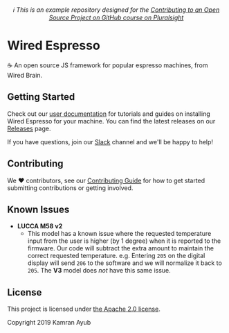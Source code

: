 <p align="center">
  <em>ℹ This is an example repository designed for the <a href="https://github.com/kamranayub/pluralsight-contributing-to-open-source-github">Contributing to an Open Source Project on GitHub course on Pluralsight</a></em>
</p>

# Wired Espresso

☕ An open source JS framework for popular espresso machines, from Wired Brain.

## Getting Started

Check out our [user documentation](README.md) for tutorials and guides on installing Wired Espresso for your machine. You can find the latest releases on our [Releases](releases) page.

If you have questions, join our [Slack](README.md) channel and we'll be happy to help!

## Contributing

We ❤ contributors, see our [Contributing Guide](CONTRIBUTING.md) for how to get started submitting contributions or getting involved.

## Known Issues

- **LUCCA M58 v2**
  - This model has a known issue where the requested temperature input from the user is higher (by 1 degree) when it is reported to the firmware. Our code will subtract the extra amount to maintain the correct requested temperature. e.g. Entering `205` on the digital display will send `206` to the software and we will normalize it back to `205`. The **V3** model does _not_ have this same issue.

## License

This project is licensed under [the Apache 2.0 license](LICENSE).

Copyright 2019 Kamran Ayub
